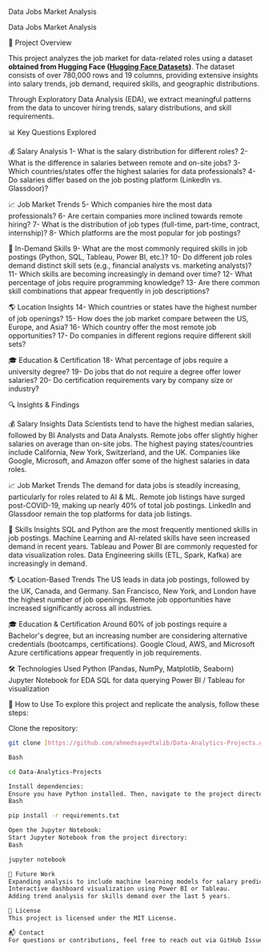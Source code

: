 Data Jobs Market Analysis

Data Jobs Market Analysis

📌 Project Overview

This project analyzes the job market for data-related 
roles using a dataset **obtained from Hugging Face ([Hugging Face Datasets](https://huggingface.co/datasets))**. The dataset consists of over 780,000
 rows and 19 columns, providing extensive insights into salary trends, 
job demand, required skills, and geographic distributions.

Through Exploratory Data Analysis (EDA), we extract 
meaningful patterns from the data to uncover hiring trends, salary 
distributions, and skill requirements.

📊 Key Questions Explored

💰 Salary Analysis
1- What is the salary distribution for different roles?
2- What is the difference in salaries between remote and on-site jobs?
3- Which countries/states offer the highest salaries for data professionals?
4- Do salaries differ based on the job posting platform (LinkedIn vs. Glassdoor)?

📈 Job Market Trends
5- Which companies hire the most data professionals?
6- Are certain companies more inclined towards remote hiring?
7- What is the distribution of job types (full-time, part-time, contract, internship)?
8- Which platforms are the most popular for job postings?

📌 In-Demand Skills
9- What are the most commonly required skills in job postings (Python, SQL, Tableau, Power BI, etc.)?
10- Do different job roles demand distinct skill sets (e.g., financial analysts vs. marketing analysts)?
11- Which skills are becoming increasingly in demand over time?
12- What percentage of jobs require programming knowledge?
13- Are there common skill combinations that appear frequently in job descriptions?

🌎 Location Insights
14- Which countries or states have the highest number of job openings?
15- How does the job market compare between the US, Europe, and Asia?
16- Which country offer the most remote job opportunities?
17- Do companies in different regions require different skill sets?

🎓 Education & Certification
18- What percentage of jobs require a university degree?
19- Do jobs that do not require a degree offer lower salaries?
20- Do certification requirements vary by company size or industry?

🔍 Insights & Findings

💰 Salary Insights
Data Scientists tend to have the highest median salaries, followed by BI Analysts and Data Analysts.
Remote jobs offer slightly higher salaries on average than on-site jobs.
The highest paying states/countries include California, New York, Switzerland, and the UK.
Companies like Google, Microsoft, and Amazon offer some of the highest salaries in data roles.

📈 Job Market Trends
The demand for data jobs is steadily increasing, particularly for roles related to AI & ML.
Remote job listings have surged post-COVID-19, making up nearly 40% of total job postings.
LinkedIn and Glassdoor remain the top platforms for data job listings.

📌 Skills Insights
SQL and Python are the most frequently mentioned skills in job postings.
Machine Learning and AI-related skills have seen increased demand in recent years.
Tableau and Power BI are commonly requested for data visualization roles.
Data Engineering skills (ETL, Spark, Kafka) are increasingly in demand.

🌎 Location-Based Trends
The US leads in data job postings, followed by the UK, Canada, and Germany.
San Francisco, New York, and London have the highest number of job openings.
Remote job opportunities have increased significantly across all industries.

🎓 Education & Certification
Around 60% of job postings require a Bachelor's degree, 
but an increasing number are considering alternative credentials 
(bootcamps, certifications).
Google Cloud, AWS, and Microsoft Azure certifications appear frequently in job requirements.

🛠️ Technologies Used
Python (Pandas, NumPy, Matplotlib, Seaborn)
Jupyter Notebook for EDA
SQL for data querying
Power BI / Tableau for visualization

🚀 How to Use
To explore this project and replicate the analysis, follow these steps:

Clone the repository:
```bash
git clone [https://github.com/ahmedsayedtalib/Data-Analytics-Projects.git](https://github.com/ahmedsayedtalib/Data-Analytics-Projects.git)

Bash

cd Data-Analytics-Projects

Install dependencies:
Ensure you have Python installed. Then, navigate to the project directory in your terminal and run:
Bash

pip install -r requirements.txt

Open the Jupyter Notebook:
Start Jupyter Notebook from the project directory:
Bash

jupyter notebook

📢 Future Work
Expanding analysis to include machine learning models for salary prediction.
Interactive dashboard visualization using Power BI or Tableau.
Adding trend analysis for skills demand over the last 5 years.

📄 License
This project is licensed under the MIT License.

📬 Contact
For questions or contributions, feel free to reach out via GitHub Issues or email at ahmedsayedtalib@outlook.com

